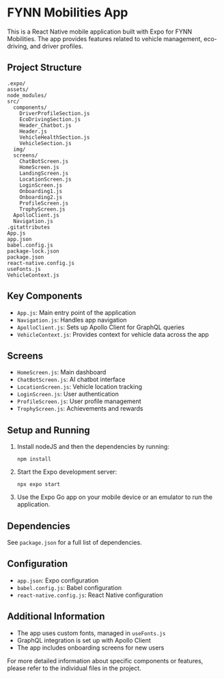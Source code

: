 # FYNN Mobilities App

This is a React Native mobile application built with Expo for FYNN Mobilities. The app provides features related to vehicle management, eco-driving, and driver profiles.

## Project Structure

```
.expo/
assets/
node_modules/
src/
  components/
    DriverProfileSection.js
    EcoDrivingSection.js
    Header_Chatbot.js
    Header.js
    VehicleHealthSection.js
    VehicleSection.js
  img/
  screens/
    ChatBotScreen.js
    HomeScreen.js
    LandingScreen.js
    LocationScreen.js
    LoginScreen.js
    Onboarding1.js
    Onboarding2.js
    ProfileScreen.js
    TrophyScreen.js
  ApolloClient.js
  Navigation.js
.gitattributes
App.js
app.json
babel.config.js
package-lock.json
package.json
react-native.config.js
useFonts.js
VehicleContext.js
```

## Key Components

- `App.js`: Main entry point of the application
- `Navigation.js`: Handles app navigation
- `ApolloClient.js`: Sets up Apollo Client for GraphQL queries
- `VehicleContext.js`: Provides context for vehicle data across the app

## Screens

- `HomeScreen.js`: Main dashboard
- `ChatBotScreen.js`: AI chatbot interface
- `LocationScreen.js`: Vehicle location tracking
- `LoginScreen.js`: User authentication
- `ProfileScreen.js`: User profile management
- `TrophyScreen.js`: Achievements and rewards

## Setup and Running

1. Install nodeJS and then the dependencies by running:
   ```
   npm install
   ```

2. Start the Expo development server:
   ```
   npx expo start
   ```

3. Use the Expo Go app on your mobile device or an emulator to run the application.

## Dependencies

See `package.json` for a full list of dependencies.

## Configuration

- `app.json`: Expo configuration
- `babel.config.js`: Babel configuration
- `react-native.config.js`: React Native configuration

## Additional Information

- The app uses custom fonts, managed in `useFonts.js`
- GraphQL integration is set up with Apollo Client
- The app includes onboarding screens for new users

For more detailed information about specific components or features, please refer to the individual files in the project.
